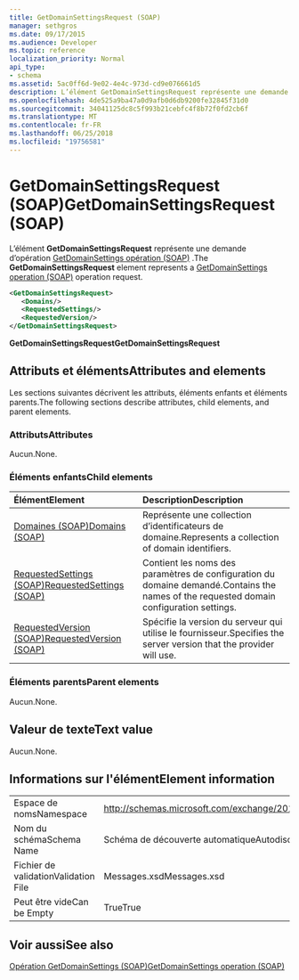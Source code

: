 ```yaml
---
title: GetDomainSettingsRequest (SOAP)
manager: sethgros
ms.date: 09/17/2015
ms.audience: Developer
ms.topic: reference
localization_priority: Normal
api_type:
- schema
ms.assetid: 5ac0ff6d-9e02-4e4c-973d-cd9e076661d5
description: L’élément GetDomainSettingsRequest représente une demande d’opération GetDomainSettings opération (SOAP).
ms.openlocfilehash: 4de525a9ba47a0d9afb0d6db9200fe32845f31d0
ms.sourcegitcommit: 34041125dc8c5f993b21cebfc4f8b72f0fd2cb6f
ms.translationtype: MT
ms.contentlocale: fr-FR
ms.lasthandoff: 06/25/2018
ms.locfileid: "19756581"
---
```

# <a name="getdomainsettingsrequest-soap"></a><span data-ttu-id="e7c00-103">GetDomainSettingsRequest (SOAP)</span><span class="sxs-lookup"><span data-stu-id="e7c00-103">GetDomainSettingsRequest (SOAP)</span></span>

<span data-ttu-id="e7c00-104">L’élément **GetDomainSettingsRequest** représente une demande d’opération [GetDomainSettings opération (SOAP)](getdomainsettings-operation-soap.md) .</span><span class="sxs-lookup"><span data-stu-id="e7c00-104">The **GetDomainSettingsRequest** element represents a [GetDomainSettings operation (SOAP)](getdomainsettings-operation-soap.md) operation request.</span></span> 
  
```XML
<GetDomainSettingsRequest>
   <Domains/>
   <RequestedSettings/>
   <RequestedVersion/>
</GetDomainSettingsRequest>
```

 <span data-ttu-id="e7c00-105">**GetDomainSettingsRequest**</span><span class="sxs-lookup"><span data-stu-id="e7c00-105">**GetDomainSettingsRequest**</span></span>
## <a name="attributes-and-elements"></a><span data-ttu-id="e7c00-106">Attributs et éléments</span><span class="sxs-lookup"><span data-stu-id="e7c00-106">Attributes and elements</span></span>

<span data-ttu-id="e7c00-107">Les sections suivantes décrivent les attributs, éléments enfants et éléments parents.</span><span class="sxs-lookup"><span data-stu-id="e7c00-107">The following sections describe attributes, child elements, and parent elements.</span></span>
  
### <a name="attributes"></a><span data-ttu-id="e7c00-108">Attributs</span><span class="sxs-lookup"><span data-stu-id="e7c00-108">Attributes</span></span>

<span data-ttu-id="e7c00-109">Aucun.</span><span class="sxs-lookup"><span data-stu-id="e7c00-109">None.</span></span>
  
### <a name="child-elements"></a><span data-ttu-id="e7c00-110">Éléments enfants</span><span class="sxs-lookup"><span data-stu-id="e7c00-110">Child elements</span></span>

|<span data-ttu-id="e7c00-111">**Élément**</span><span class="sxs-lookup"><span data-stu-id="e7c00-111">**Element**</span></span>|<span data-ttu-id="e7c00-112">**Description**</span><span class="sxs-lookup"><span data-stu-id="e7c00-112">**Description**</span></span>|
|:-----|:-----|
|[<span data-ttu-id="e7c00-113">Domaines (SOAP)</span><span class="sxs-lookup"><span data-stu-id="e7c00-113">Domains (SOAP)</span></span>](domains-soap.md) <br/> |<span data-ttu-id="e7c00-114">Représente une collection d’identificateurs de domaine.</span><span class="sxs-lookup"><span data-stu-id="e7c00-114">Represents a collection of domain identifiers.</span></span>  <br/> |
|[<span data-ttu-id="e7c00-115">RequestedSettings (SOAP)</span><span class="sxs-lookup"><span data-stu-id="e7c00-115">RequestedSettings (SOAP)</span></span>](requestedsettings-soap.md) <br/> |<span data-ttu-id="e7c00-116">Contient les noms des paramètres de configuration du domaine demandé.</span><span class="sxs-lookup"><span data-stu-id="e7c00-116">Contains the names of the requested domain configuration settings.</span></span>  <br/> |
|[<span data-ttu-id="e7c00-117">RequestedVersion (SOAP)</span><span class="sxs-lookup"><span data-stu-id="e7c00-117">RequestedVersion (SOAP)</span></span>](requestedversion-soap.md) <br/> |<span data-ttu-id="e7c00-118">Spécifie la version du serveur qui utilise le fournisseur.</span><span class="sxs-lookup"><span data-stu-id="e7c00-118">Specifies the server version that the provider will use.</span></span>  <br/> |
   
### <a name="parent-elements"></a><span data-ttu-id="e7c00-119">Éléments parents</span><span class="sxs-lookup"><span data-stu-id="e7c00-119">Parent elements</span></span>

<span data-ttu-id="e7c00-120">Aucun.</span><span class="sxs-lookup"><span data-stu-id="e7c00-120">None.</span></span>
  
## <a name="text-value"></a><span data-ttu-id="e7c00-121">Valeur de texte</span><span class="sxs-lookup"><span data-stu-id="e7c00-121">Text value</span></span>

<span data-ttu-id="e7c00-122">Aucun.</span><span class="sxs-lookup"><span data-stu-id="e7c00-122">None.</span></span>
  
## <a name="element-information"></a><span data-ttu-id="e7c00-123">Informations sur l'élément</span><span class="sxs-lookup"><span data-stu-id="e7c00-123">Element information</span></span>

|||
|:-----|:-----|
|<span data-ttu-id="e7c00-124">Espace de noms</span><span class="sxs-lookup"><span data-stu-id="e7c00-124">Namespace</span></span>  <br/> |http://schemas.microsoft.com/exchange/2010/Autodiscover  <br/> |
|<span data-ttu-id="e7c00-125">Nom du schéma</span><span class="sxs-lookup"><span data-stu-id="e7c00-125">Schema Name</span></span>  <br/> |<span data-ttu-id="e7c00-126">Schéma de découverte automatique</span><span class="sxs-lookup"><span data-stu-id="e7c00-126">Autodiscover schema</span></span>  <br/> |
|<span data-ttu-id="e7c00-127">Fichier de validation</span><span class="sxs-lookup"><span data-stu-id="e7c00-127">Validation File</span></span>  <br/> |<span data-ttu-id="e7c00-128">Messages.xsd</span><span class="sxs-lookup"><span data-stu-id="e7c00-128">Messages.xsd</span></span>  <br/> |
|<span data-ttu-id="e7c00-129">Peut être vide</span><span class="sxs-lookup"><span data-stu-id="e7c00-129">Can be Empty</span></span>  <br/> |<span data-ttu-id="e7c00-130">True</span><span class="sxs-lookup"><span data-stu-id="e7c00-130">True</span></span>  <br/> |
   
## <a name="see-also"></a><span data-ttu-id="e7c00-131">Voir aussi</span><span class="sxs-lookup"><span data-stu-id="e7c00-131">See also</span></span>



[<span data-ttu-id="e7c00-132">Opération GetDomainSettings (SOAP)</span><span class="sxs-lookup"><span data-stu-id="e7c00-132">GetDomainSettings operation (SOAP)</span></span>](getdomainsettings-operation-soap.md)

